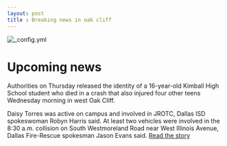 ```yaml
---
layout: post
title : Breaking news in oak cliff 
---
```

![_config.yml]({{marlencarreno.github.io}}/images/1475246151-kimball.jpg)
# Upcoming news # 
Authorities on Thursday released the identity of a 16-year-old Kimball High School student  who died in a crash that also injured four other teens Wednesday morning in west Oak Cliff.

Daisy Torres was active on campus and involved in JROTC, Dallas ISD spokeswoman Robyn Harris said.
At least two vehicles were involved in the 8:30 a.m. collision on South Westmoreland Road near West Illinois Avenue, Dallas Fire-Rescue spokesman Jason Evans said.
[Read the story](https://www.dallasnews.com/)
